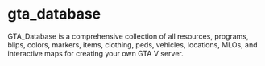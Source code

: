 # gta_database
GTA_Database is a comprehensive collection of all resources, programs, blips, colors, markers, items, clothing, peds, vehicles, locations, MLOs, and interactive maps for creating your own GTA V server.
